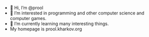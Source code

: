 - 👋 Hi, I’m @prool
- 👀 I’m interested in programming and other computer science and computer games.
- 🌱 I’m currently learning many interesting things.
-    My homepage is prool.kharkov.org
